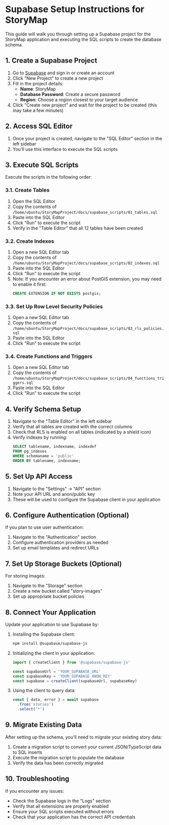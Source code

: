 # Supabase Setup Instructions for StoryMap

This guide will walk you through setting up a Supabase project for the StoryMap application and executing the SQL scripts to create the database schema.

## 1. Create a Supabase Project

1. Go to [Supabase](https://supabase.com/) and sign in or create an account
2. Click "New Project" to create a new project
3. Fill in the project details:
   - **Name**: StoryMap
   - **Database Password**: Create a secure password
   - **Region**: Choose a region closest to your target audience
4. Click "Create new project" and wait for the project to be created (this may take a few minutes)

## 2. Access SQL Editor

1. Once your project is created, navigate to the "SQL Editor" section in the left sidebar
2. You'll use this interface to execute the SQL scripts

## 3. Execute SQL Scripts

Execute the scripts in the following order:

### 3.1. Create Tables

1. Open the SQL Editor
2. Copy the contents of `/home/ubuntu/StoryMapProject/docs/supabase_scripts/01_tables.sql`
3. Paste into the SQL Editor
4. Click "Run" to execute the script
5. Verify in the "Table Editor" that all 12 tables have been created

### 3.2. Create Indexes

1. Open a new SQL Editor tab
2. Copy the contents of `/home/ubuntu/StoryMapProject/docs/supabase_scripts/02_indexes.sql`
3. Paste into the SQL Editor
4. Click "Run" to execute the script
5. Note: If you encounter an error about PostGIS extension, you may need to enable it first:
   ```sql
   CREATE EXTENSION IF NOT EXISTS postgis;
   ```

### 3.3. Set Up Row Level Security Policies

1. Open a new SQL Editor tab
2. Copy the contents of `/home/ubuntu/StoryMapProject/docs/supabase_scripts/03_rls_policies.sql`
3. Paste into the SQL Editor
4. Click "Run" to execute the script

### 3.4. Create Functions and Triggers

1. Open a new SQL Editor tab
2. Copy the contents of `/home/ubuntu/StoryMapProject/docs/supabase_scripts/04_functions_triggers.sql`
3. Paste into the SQL Editor
4. Click "Run" to execute the script

## 4. Verify Schema Setup

1. Navigate to the "Table Editor" in the left sidebar
2. Verify that all tables are created with the correct columns
3. Check that RLS is enabled on all tables (indicated by a shield icon)
4. Verify indexes by running:
   ```sql
   SELECT tablename, indexname, indexdef
   FROM pg_indexes
   WHERE schemaname = 'public'
   ORDER BY tablename, indexname;
   ```

## 5. Set Up API Access

1. Navigate to the "Settings" → "API" section
2. Note your API URL and anon/public key
3. These will be used to configure the Supabase client in your application

## 6. Configure Authentication (Optional)

If you plan to use user authentication:

1. Navigate to the "Authentication" section
2. Configure authentication providers as needed
3. Set up email templates and redirect URLs

## 7. Set Up Storage Buckets (Optional)

For storing images:

1. Navigate to the "Storage" section
2. Create a new bucket called "story-images"
3. Set up appropriate bucket policies

## 8. Connect Your Application

Update your application to use Supabase by:

1. Installing the Supabase client:
   ```bash
   npm install @supabase/supabase-js
   ```

2. Initializing the client in your application:
   ```typescript
   import { createClient } from '@supabase/supabase-js'

   const supabaseUrl = 'YOUR_SUPABASE_URL'
   const supabaseKey = 'YOUR_SUPABASE_ANON_KEY'
   const supabase = createClient(supabaseUrl, supabaseKey)
   ```

3. Using the client to query data:
   ```typescript
   const { data, error } = await supabase
     .from('stories')
     .select('*')
   ```

## 9. Migrate Existing Data

After setting up the schema, you'll need to migrate your existing story data:

1. Create a migration script to convert your current JSON/TypeScript data to SQL inserts
2. Execute the migration script to populate the database
3. Verify the data has been correctly migrated

## 10. Troubleshooting

If you encounter any issues:

- Check the Supabase logs in the "Logs" section
- Verify that all extensions are properly enabled
- Ensure your SQL scripts executed without errors
- Check that your application has the correct API credentials
